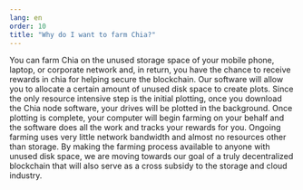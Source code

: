 ```yaml
---
lang: en
order: 10
title: "Why do I want to farm Chia?"
---
```


You can farm Chia on the unused storage space of your mobile phone, laptop, or corporate network and, in return, you have the chance to receive rewards in chia for helping secure the blockchain. Our software will allow you to allocate a certain amount of unused disk space to create plots. Since the only resource intensive step is the initial plotting, once you download the Chia node software, your drives will be plotted in the background. Once plotting is complete, your computer will begin farming on your behalf and the software does all the work and tracks your rewards for you. Ongoing farming uses very little network bandwidth and almost no resources other than storage. By making the farming process available to anyone with unused disk space, we are moving towards our goal of a truly decentralized blockchain that will also serve as a cross subsidy to the storage and cloud industry.
